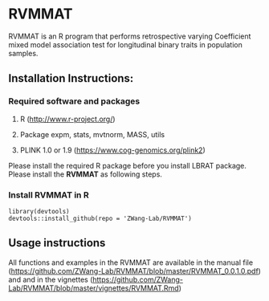 # RVMMAT

RVMMAT is an R program that performs retrospective varying Coefficient mixed model association test  for longitudinal binary traits in population samples. 


## Installation Instructions:

### Required software and packages
    
1. R (http://www.r-project.org/)
    
2. Package    expm, stats, mvtnorm, MASS, utils
    
3. PLINK 1.0 or 1.9 (https://www.cog-genomics.org/plink2)

Please install the required R package before you install LBRAT package. Please install the **RVMMAT** as following steps.

 

### Install RVMMAT in R
```
library(devtools)
devtools::install_github(repo = 'ZWang-Lab/RVMMAT')

```
## Usage instructions

All functions and examples in the RVMMAT are available in the manual file (https://github.com/ZWang-Lab/RVMMAT/blob/master/RVMMAT_0.0.1.0.pdf) and and in the vignettes (https://github.com/ZWang-Lab/RVMMAT/blob/master/vignettes/RVMMAT.Rmd)
